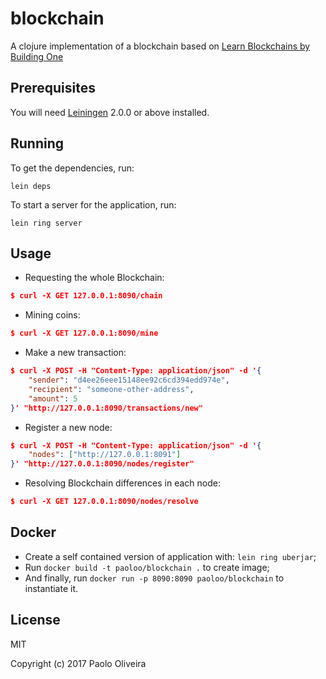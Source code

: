 # blockchain

A clojure implementation of a blockchain based on [Learn Blockchains by Building One](https://hackernoon.com/learn-blockchains-by-building-one-117428612f46)

## Prerequisites

You will need [Leiningen][] 2.0.0 or above installed.

[leiningen]: https://github.com/technomancy/leiningen

## Running

To get the dependencies, run:

    lein deps

To start a server for the application, run:

    lein ring server

## Usage

- Requesting the whole Blockchain:
```json
$ curl -X GET 127.0.0.1:8090/chain
```
- Mining coins:
```json
$ curl -X GET 127.0.0.1:8090/mine
```
- Make a new transaction:
```json
$ curl -X POST -H "Content-Type: application/json" -d '{
    "sender": "d4ee26eee15148ee92c6cd394edd974e",
    "recipient": "someone-other-address",
    "amount": 5
}' "http://127.0.0.1:8090/transactions/new"
```
- Register a new node:
```json
$ curl -X POST -H "Content-Type: application/json" -d '{
    "nodes": ["http://127.0.0.1:8091"]
}' "http://127.0.0.1:8090/nodes/register"
```
- Resolving Blockchain differences in each node:
```json
$ curl -X GET 127.0.0.1:8090/nodes/resolve
```

## Docker

- Create a self contained version of application with: `lein ring uberjar`;
- Run `docker build -t paoloo/blockchain .` to create image;
- And finally, run `docker run -p 8090:8090 paoloo/blockchain` to instantiate it.

## License

MIT

Copyright (c) 2017 Paolo Oliveira
